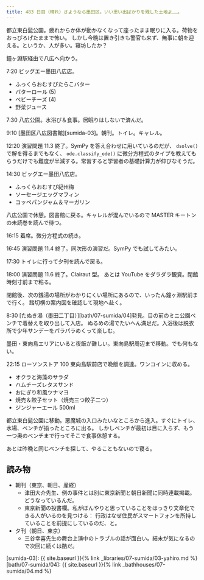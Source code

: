 ```yaml
---
title: 483 日目（晴れ）さようなら墨田区。いい思い出ばかりを残した土地よ……。
---
```


都立東白髭公園。疲れからか体が動かなくなって座ったまま眠りに入る。荷物をおっぴろげたままで怖い。
しかし今晩は置き引きも警官も来ず、無事に朝を迎える。というか、人が多い。寝坊したか？

鐘ヶ淵駅経由で八広へ向かう。

7:20 ビッグエー墨田八広店。

* ふっくらおむすびたらこバター
* バターロール (5)
* ベビーチーズ (4)
* 野菜ジュース

7:30 八広公園。水浴び＆食事。居眠りはしないで済んだ。

9:10 [墨田区八広図書館][sumida-03]。朝刊。トイレ。キャレル。

12:20 演習問題 11.3 終了。SymPy を答え合わせに用いているのだが、
`dsolve()` で解を得るまでもなく、
`ode.classify_ode()` に微分方程式のタイプを教えてもらうだけでも難度が半減する。常習すると学習者の基礎計算力が伸びなそうだ。

14:30 ビッグエー墨田八広店。

* ふっくらおむすび紀州梅
* ソーセージエッグマフィン
* コッペパンジャム＆マーガリン

八広公園で休憩。図書館に戻る。キャレルが混んでいるので MASTER キートンの未読巻を読んで待つ。

16:15 着席。微分方程式の続き。

16:45 演習問題 11.4 終了。同次形の演習だ。SymPy でも試してみたい。

17:30 トイレに行って夕刊を読んで戻る。

18:00 演習問題 11.6 終了。Clairaut 型。
あとは YouTube をダラダラ観賞。閉館時刻寸前まで粘る。

閉館後、次の銭湯の場所がわかりにくい場所にあるので、いったん鐘ヶ淵駅前まで行く。
踏切横の案内図を確認して現地へ赴く。

8:30 [たぬき湯（墨田二丁目）][bath/07-sumida/04]発見。目の前のミニ公園ベンチで着替えを取り出して入店。
ぬるめの湯でたいへん満足だ。入浴後は脱衣所で少年サンデーをパラパラめくって楽しむ。

墨田・東向島エリアにいると夜飯が難しい。東向島駅周辺まで移動。でも何もない。

22:15 ローソンストア 100 東向島駅前店で晩飯を調達。ワンコインに収める。

* オクラと海藻のサラダ
* ハムチーズレタスサンド
* おにぎり和風ツナマヨ
* 焼売＆餃子セット（焼売三つ餃子二つ）
* ジンジャーエール 500ml

都立東白髭公園に移動。悪魔城の入口みたいなところから進入。すぐにトイレ、水場、ベンチが揃ったところに出る。
しかしベンチが最初は目に入らず、もう一つ奥のベンチまで行ってそこで食事休憩する。

あとは昨晩と同じベンチを探して、やることもないので寝る。

## 読み物

* 朝刊（東京、朝日、産経）
  * 津田大介先生、例の事件とは別に東京新聞と朝日新聞に同時連載掲載。どうなっているんだ。
  * 東京新聞の投書欄。私がぼんやりと思っていることをはっきり文章化できる人がいるのを見つける：
    行政はなぜ住民がスマートフォンを所持していることを前提にしているのだ、と。
* 夕刊（朝日、東京）
  * 三谷幸喜先生の舞台上演中のトラブルの話が面白い。結末が気になるので次回に続くは酷だ。

[sumida-03]: {{ site.baseurl }}{% link _libraries/07-sumida/03-yahiro.md %}
[bath/07-sumida/04]: {{ site.baseurl }}{% link _bathhouses/07-sumida/04.md %}
